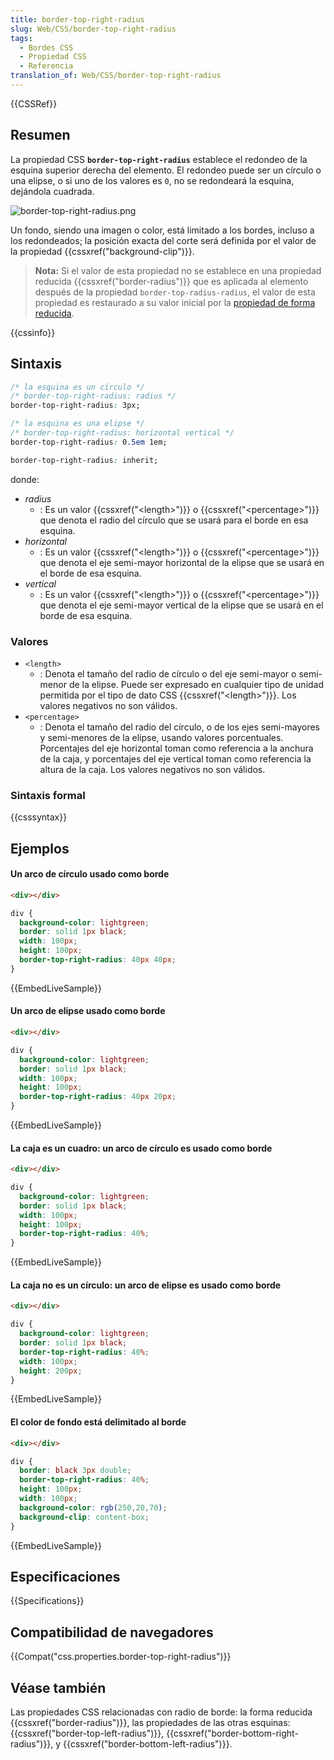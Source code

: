```yaml
---
title: border-top-right-radius
slug: Web/CSS/border-top-right-radius
tags:
  - Bordes CSS
  - Propiedad CSS
  - Referencia
translation_of: Web/CSS/border-top-right-radius
---
```


{{CSSRef}}

## Resumen

La propiedad CSS **`border-top-right-radius`** establece el redondeo de la esquina superior derecha del elemento. El redondeo puede ser un círculo o una elipse, o si uno de los valores es `0`, no se redondeará la esquina, dejándola cuadrada.

![border-top-right-radius.png](/@api/deki/files/6133/=border-top-right-radius.png)

Un fondo, siendo una imagen o color, está limitado a los bordes, incluso a los redondeados; la posición exacta del corte será definida por el valor de la propiedad {{cssxref("background-clip")}}.

> **Nota:** Si el valor de esta propiedad no se establece en una propiedad reducida {{cssxref("border-radius")}} que es aplicada al elemento después de la propiedad `border-top-radius-radius`, el valor de esta propiedad es restaurado a su valor inicial por la [propiedad de forma reducida](/es/docs/Web/CSS/Shorthand_properties).

{{cssinfo}}

## Sintaxis

```css
/* la esquina es un círculo */
/* border-top-right-radius: radius */
border-top-right-radius: 3px;

/* la esquina es una elipse */
/* border-top-right-radius: horizontal vertical */
border-top-right-radius: 0.5em 1em;

border-top-right-radius: inherit;
```

donde:

- _radius_
  - : Es un valor {{cssxref("&lt;length&gt;")}} o {{cssxref("&lt;percentage&gt;")}} que denota el radio del círculo que se usará para el borde en esa esquina.
- _horizontal_
  - : Es un valor {{cssxref("&lt;length&gt;")}} o {{cssxref("&lt;percentage&gt;")}} que denota el eje semi-mayor horizontal de la elipse que se usará en el borde de esa esquina.
- _vertical_
  - : Es un valor {{cssxref("&lt;length&gt;")}} o {{cssxref("&lt;percentage&gt;")}} que denota el eje semi-mayor vertical de la elipse que se usará en el borde de esa esquina.

### Valores

- `<length>`
  - : Denota el tamaño del radio de círculo o del eje semi-mayor o semi-menor de la elipse. Puede ser expresado en cualquier tipo de unidad permitida por el tipo de dato CSS {{cssxref("&lt;length&gt;")}}. Los valores negativos no son válidos.
- `<percentage>`
  - : Denota el tamaño del radio del círculo, o de los ejes semi-mayores y semi-menores de la elipse, usando valores porcentuales. Porcentajes del eje horizontal toman como referencia a la anchura de la caja, y porcentajes del eje vertical toman como referencia la altura de la caja. Los valores negativos no son válidos.

### Sintaxis formal

{{csssyntax}}

## Ejemplos

#### Un arco de círculo usado como borde

```html hidden
<div></div>
```

```css
div {
  background-color: lightgreen;
  border: solid 1px black;
  width: 100px;
  height: 100px;
  border-top-right-radius: 40px 40px;
}
```

{{EmbedLiveSample}}

#### Un arco de elipse usado como borde

```html hidden
<div></div>
```

```css
div {
  background-color: lightgreen;
  border: solid 1px black;
  width: 100px;
  height: 100px;
  border-top-right-radius: 40px 20px;
}
```

{{EmbedLiveSample}}

#### La caja es un cuadro: un arco de círculo es usado como borde

```html hidden
<div></div>
```

```css
div {
  background-color: lightgreen;
  border: solid 1px black;
  width: 100px;
  height: 100px;
  border-top-right-radius: 40%;
}
```

{{EmbedLiveSample}}

#### La caja no es un círculo: un arco de elipse es usado como borde

```html hidden
<div></div>
```

```css
div {
  background-color: lightgreen;
  border: solid 1px black;
  border-top-right-radius: 40%;
  width: 100px;
  height: 200px;
}
```

{{EmbedLiveSample}}

#### El color de fondo está delimitado al borde

```html hidden
<div></div>
```

```css
div {
  border: black 3px double;
  border-top-right-radius: 40%;
  height: 100px;
  width: 100px;
  background-color: rgb(250,20,70);
  background-clip: content-box;
}
```

{{EmbedLiveSample}}

## Especificaciones

{{Specifications}}

## Compatibilidad de navegadores

{{Compat("css.properties.border-top-right-radius")}}

## Véase también

Las propiedades CSS relacionadas con radio de borde: la forma reducida {{cssxref("border-radius")}}, las propiedades de las otras esquinas: {{cssxref("border-top-left-radius")}}, {{cssxref("border-bottom-right-radius")}}, y {{cssxref("border-bottom-left-radius")}}.
